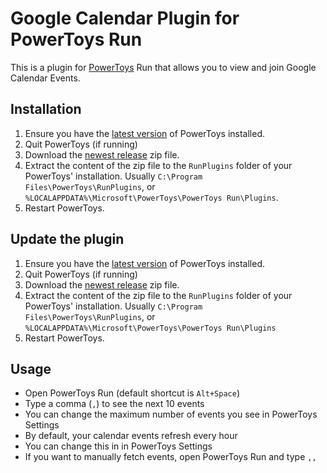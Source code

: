 # Google Calendar Plugin for PowerToys Run

This is a plugin for [PowerToys](https://github.com/microsoft/PowerToys) Run that allows you to view and join Google Calendar Events. 

<!--## Features

- See upcoming events with information about them-->

## Installation

1. Ensure you have the [latest version](https://github.com/microsoft/PowerToys/releases/latest) of PowerToys installed.
2. Quit PowerToys (if running)
3. Download the [newest release](https://github.com/Cr-Zay/PowerToys-Run-Calendar/releases/latest) zip file.
4. Extract the content of the zip file to the `RunPlugins` folder of your PowerToys' installation. Usually `C:\Program Files\PowerToys\RunPlugins`, or `%LOCALAPPDATA%\Microsoft\PowerToys\PowerToys Run\Plugins`.
5. Restart PowerToys.

## Update the plugin

1. Ensure you have the [latest version](https://github.com/microsoft/PowerToys/releases/latest) of PowerToys installed.
2. Quit PowerToys (if running)
3. Download the [newest release](https://github.com/Cr-Zay/PowerToys-Run-Calendar/releases/latest) zip file.
4. Extract the content of the zip file to the `RunPlugins` folder of your PowerToys' installation. Usually `C:\Program Files\PowerToys\RunPlugins`, or `%LOCALAPPDATA%\Microsoft\PowerToys\PowerToys Run\Plugins`
5. Restart PowerToys.
</ol>

## Usage

- Open PowerToys Run (default shortcut is ```Alt+Space```)
- Type a comma (`,`) to see the next 10 events
- You can change the maximum number of events you see in PowerToys Settings
- By default, your calendar events refresh every hour
- You can change this in in PowerToys Settings
- If you want to manually fetch events, open PowerToys Run and type `,,`
